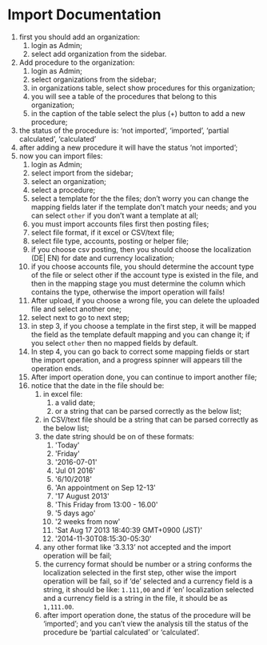 # Import Documentation

1. first you should add an organization:
    1. login as Admin;
    2. select add organization from the sidebar.
2. Add procedure to the organization:
    1. login as Admin;
    2. select organizations from the sidebar;
    3. in organizations table, select show procedures for this organization;
    4. you will see a table of the procedures that belong to this organization;
    5. in the caption of the table select the plus (+) button to add a new procedure;
3. the status of the procedure is: ‘not imported’, ‘imported’, ‘partial calculated’, ‘calculated’
4. after adding a new procedure it will have the status ‘not imported’;
5. now you can import files:
    1. login as Admin;
    2. select import from the sidebar;
    3. select an organization;
    4. select a procedure;
    5. select a template for the the files; don’t worry you can change the mapping fields later if the template don’t match your needs; and you can select `other` if you don’t want a template at all;
    6. you must import accounts files first then posting files;
    7. select file format, if it excel or CSV/text file;
    8. select file type, accounts, posting or helper file;
    9. if you choose csv posting, then you should choose the localization (DE| EN) for date and currency localization;
    10. if you choose accounts file, you should determine the account type of the file or select other if the account type is existed in the file, and then in the mapping stage you must determine the column which contains the type, otherwise the import operation will fails!
    11. After upload, if you choose a wrong file, you can delete the uploaded file and select another one;
    12. select next to go to next step;
    13. in step 3, if you choose a template in the first step, it will be mapped the field as the template default mapping and you can change it; if you select `other` then no mapped fields by default.
    14. In step 4, you can go back to correct some mapping fields or start the import operation, and a progress spinner will appears till the operation ends.
    15. After import operation done, you can continue to import another file;
    16. notice that the date in the file should be:
        1. in excel file:
            1. a valid date;
            2. or a string that can be parsed correctly as the below list;
        2. in CSV/text file should be a string that can be parsed correctly as the below list;
        3. the date string should be on of these formats:
            1. 'Today'
            2. 'Friday'
            3. '2016-07-01'
            4. 'Jul 01 2016'
            5. '6/10/2018'
            6. 'An appointment on Sep 12-13'
            7. '17 August 2013'
            8. 'This Friday from 13:00 - 16.00'
            9. '5 days ago'
            10. '2 weeks from now'
            11. 'Sat Aug 17 2013 18:40:39 GMT+0900 (JST)'
            12. '2014-11-30T08:15:30-05:30'
        4. any other format like ‘3.3.13’ not accepted and the import operation will be fail;
        5. the currency format should be number or a string conforms the localization selected in the first step, other wise the import operation will be fail, so if ‘de’ selected and a currency field is  a string, it should be like: `1.111,00` and if ‘en’ localization selected and a currency field is a string in the file, it should be as `1,111.00`.
        6. after import operation done, the status of the procedure will be ‘imported’; and you can’t view the analysis till the status of the procedure be ‘partial calculated’ or ‘calculated’.
